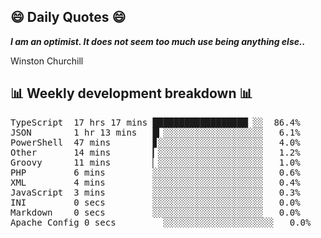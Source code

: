 ## 😄 Daily Quotes 😄

_**I am an optimist. It does not seem too much use being anything else..**_

Winston Churchill



## 📊 Weekly development breakdown 📊

<pre>TypeScript  17 hrs 17 mins ██████████████████▏░░  86.4%
JSON        1 hr 13 mins   █▎░░░░░░░░░░░░░░░░░░░   6.1%
PowerShell  47 mins        ▊░░░░░░░░░░░░░░░░░░░░   4.0%
Other       14 mins        ▎░░░░░░░░░░░░░░░░░░░░   1.2%
Groovy      11 mins        ▏░░░░░░░░░░░░░░░░░░░░   1.0%
PHP         6 mins         ░░░░░░░░░░░░░░░░░░░░░   0.6%
XML         4 mins         ░░░░░░░░░░░░░░░░░░░░░   0.4%
JavaScript  3 mins         ░░░░░░░░░░░░░░░░░░░░░   0.3%
INI         0 secs         ░░░░░░░░░░░░░░░░░░░░░   0.0%
Markdown    0 secs         ░░░░░░░░░░░░░░░░░░░░░   0.0%
Apache Config 0 secs         ░░░░░░░░░░░░░░░░░░░░░   0.0%</pre>